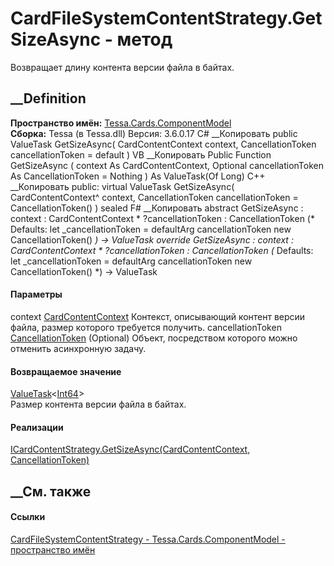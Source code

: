 # CardFileSystemContentStrategy.GetSizeAsync - метод
Возвращает длину контента версии файла в байтах.
##  __Definition
 **Пространство имён:**
[Tessa.Cards.ComponentModel](N_Tessa_Cards_ComponentModel.htm)  
 **Сборка:** Tessa (в Tessa.dll) Версия: 3.6.0.17
C# __Копировать
     public ValueTask<long> GetSizeAsync(
    	CardContentContext context,
    	CancellationToken cancellationToken = default
    )
VB __Копировать
     Public Function GetSizeAsync ( 
    	context As CardContentContext,
    	Optional cancellationToken As CancellationToken = Nothing
    ) As ValueTask(Of Long)
C++ __Копировать
     public:
    virtual ValueTask<long long> GetSizeAsync(
    	CardContentContext^ context, 
    	CancellationToken cancellationToken = CancellationToken()
    ) sealed
F# __Копировать
     abstract GetSizeAsync : 
            context : CardContentContext * 
            ?cancellationToken : CancellationToken 
    (* Defaults:
            let _cancellationToken = defaultArg cancellationToken new CancellationToken()
    *)
    -> ValueTask<int64> 
    override GetSizeAsync : 
            context : CardContentContext * 
            ?cancellationToken : CancellationToken 
    (* Defaults:
            let _cancellationToken = defaultArg cancellationToken new CancellationToken()
    *)
    -> ValueTask<int64> 
#### Параметры
context
[CardContentContext](T_Tessa_Cards_ComponentModel_CardContentContext.htm)
    Контекст, описывающий контент версии файла, размер которого требуется получить.
cancellationToken
[CancellationToken](https://learn.microsoft.com/dotnet/api/system.threading.cancellationtoken)
(Optional)
    Объект, посредством которого можно отменить асинхронную задачу.
#### Возвращаемое значение
[ValueTask](https://learn.microsoft.com/dotnet/api/system.threading.tasks.valuetask-1)<[Int64](https://learn.microsoft.com/dotnet/api/system.int64)>  
Размер контента версии файла в байтах.
#### Реализации
[ICardContentStrategy.GetSizeAsync(CardContentContext,
CancellationToken)](M_Tessa_Cards_ComponentModel_ICardContentStrategy_GetSizeAsync.htm)  
##  __См. также
#### Ссылки
[CardFileSystemContentStrategy -
](T_Tessa_Cards_ComponentModel_CardFileSystemContentStrategy.htm)
[Tessa.Cards.ComponentModel - пространство
имён](N_Tessa_Cards_ComponentModel.htm)
